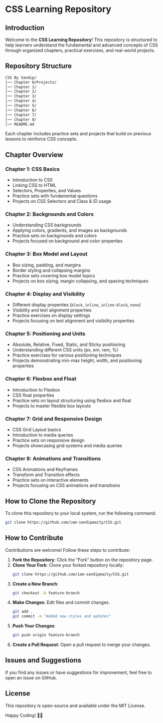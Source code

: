 # CSS Learning Repository

## Introduction
Welcome to the **CSS Learning Repository**! This repository is structured to help learners understand the fundamental and advanced concepts of CSS through organized chapters, practical exercises, and real-world projects.

## Repository Structure
```bash
CSS By Sandip/
│── Chapter 0/Projects/
│── Chapter 1/
│── Chapter 2/
│── Chapter 3/
│── Chapter 4/
│── Chapter 5/
│── Chapter 6/
│── Chapter 7/
│── Chapter 8/
│── README.md
```
Each chapter includes practice sets and projects that build on previous lessons to reinforce CSS concepts.

## Chapter Overview

### Chapter 1: CSS Basics
- Introduction to CSS
- Linking CSS to HTML
- Selectors, Properties, and Values
- Practice sets with fundamental questions
- Projects on CSS Selectors and Class & ID usage

### Chapter 2: Backgrounds and Colors
- Understanding CSS backgrounds
- Applying colors, gradients, and images as backgrounds
- Practice sets on backgrounds and colors
- Projects focused on background and color properties

### Chapter 3: Box Model and Layout
- Box sizing, padding, and margins
- Border styling and collapsing margins
- Practice sets covering box model topics
- Projects on box sizing, margin collapsing, and spacing techniques

### Chapter 4: Display and Visibility
- Different display properties (`block`, `inline`, `inline-block`, `none`)
- Visibility and text alignment properties
- Practice exercises on display settings
- Projects focusing on text alignment and visibility properties

### Chapter 5: Positioning and Units
- Absolute, Relative, Fixed, Static, and Sticky positioning
- Understanding different CSS units (px, em, rem, %)
- Practice exercises for various positioning techniques
- Projects demonstrating min-max height, width, and positioning properties

### Chapter 6: Flexbox and Float
- Introduction to Flexbox
- CSS float properties
- Practice sets on layout structuring using flexbox and float
- Projects to master flexible box layouts

### Chapter 7: Grid and Responsive Design
- CSS Grid Layout basics
- Introduction to media queries
- Practice sets on responsive design
- Projects showcasing grid systems and media queries

### Chapter 8: Animations and Transitions
- CSS Animations and Keyframes
- Transform and Transition effects
- Practice sets on interactive elements
- Projects focusing on CSS animations and transitions

## How to Clone the Repository
To clone this repository to your local system, run the following command:
```sh
git clone https://github.com/iam-sandipmaity/CSS.git
```

## How to Contribute
Contributions are welcome! Follow these steps to contribute:

1. **Fork the Repository**: Click the "Fork" button on the repository page.
2. **Clone Your Fork**: Clone your forked repository locally:
   ```sh
   git clone https://github.com/iam-sandipmaity/CSS.git
   ```
3. **Create a New Branch**:
   ```sh
   git checkout -b feature-branch
   ```
4. **Make Changes**: Edit files and commit changes.
   ```sh
   git add .
   git commit -m "Added new styles and updates"
   ```
5. **Push Your Changes**:
   ```sh
   git push origin feature-branch
   ```
6. **Create a Pull Request**: Open a pull request to merge your changes.

## Issues and Suggestions
If you find any issues or have suggestions for improvement, feel free to open an issue on GitHub.

## License
This repository is open-source and available under the MIT License.

Happy Coding! 🎨🚀

